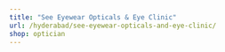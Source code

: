 ```yaml
---
title: "See Eyewear Opticals & Eye Clinic"
url: /hyderabad/see-eyewear-opticals-and-eye-clinic/
shop: optician
---
```

